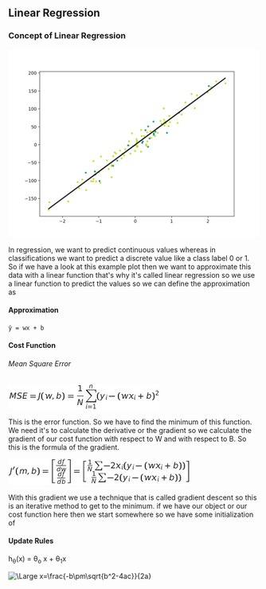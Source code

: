 ## Linear Regression
### Concept of Linear Regression
![output](/linear_regression/linear_regression.png "Output")
<p>
    In regression, we want to predict continuous values whereas in classifications we want to predict a discrete value like a class label 0 or      1. So if we have a look at this example plot then we want to approximate this data with a linear function that's why it's called linear regression so we use a linear function to predict the values so we can define the approximation as 
</p><h4>Approximation</h4>
    
    ŷ = wx + b
    
<h4>Cost Function</h4>
<h6>Mean Square Error</h6>

![Mean square error.](/linear_regression/mse.jpg "Mean square error.")

<p>
    This is the error function. So we have to find the minimum of this function. We need it's to calculate the derivative or the gradient so we calculate the gradient of our cost function with respect to W and with respect to B. So this is the formula of the gradient.
</p>

![Cost Function](/linear_regression/cost.jpg "")

<p>
    With this gradient we use a technique that is called gradient descent so this is an iterative method to get to the minimum.
    if we have our object or our cost function here then we start somewhere so we have some initialization of 
</p>
<h4>Update Rules</h4>

h<sub>&theta;</sub>(x) = &theta;<sub>o</sub> x + &theta;<sub>1</sub>x

![\Large x=\frac{-b\pm\sqrt{b^2-4ac}}{2a}](https://latex.codecogs.com/svg.latex?\Large&space;x=\frac{-b\pm\sqrt{b^2-4ac}}{2a}) 
